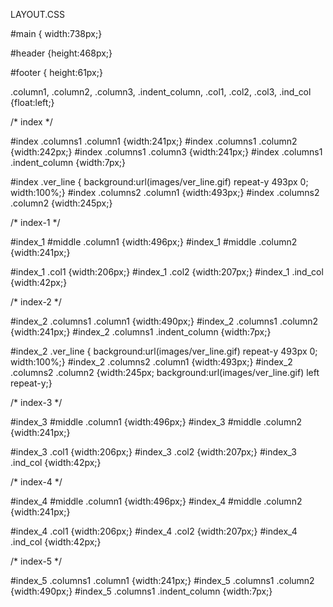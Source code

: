 
LAYOUT.CSS


#main { width:738px;}

#header {height:468px;}

#footer { height:61px;}

.column1, .column2, .column3, .indent_column, .col1, .col2, .col3, .ind_col {float:left;}

/* index */

#index .columns1 .column1 {width:241px;}
#index .columns1 .column2 {width:242px;}
#index .columns1 .column3 {width:241px;}
#index .columns1 .indent_column {width:7px;}

#index .ver_line { background:url(images/ver_line.gif) repeat-y 493px 0; width:100%;}
#index .columns2 .column1 {width:493px;}
#index .columns2 .column2 {width:245px;}

/* index-1 */

#index_1 #middle .column1 {width:496px;}
#index_1 #middle .column2 {width:241px;}

#index_1 .col1 {width:206px;}
#index_1 .col2 {width:207px;}
#index_1 .ind_col {width:42px;}


/* index-2 */

#index_2 .columns1 .column1 {width:490px;}
#index_2 .columns1 .column2 {width:241px;}
#index_2 .columns1 .indent_column {width:7px;}

#index_2 .ver_line { background:url(images/ver_line.gif) repeat-y 493px 0; width:100%;}
#index_2 .columns2 .column1 {width:493px;}
#index_2 .columns2 .column2 {width:245px; background:url(images/ver_line.gif) left repeat-y;}

/* index-3 */

#index_3 #middle .column1 {width:496px;}
#index_3 #middle .column2 {width:241px;}

#index_3 .col1 {width:206px;}
#index_3 .col2 {width:207px;}
#index_3 .ind_col {width:42px;}

/* index-4 */

#index_4 #middle .column1 {width:496px;}
#index_4 #middle .column2 {width:241px;}

#index_4 .col1 {width:206px;}
#index_4 .col2 {width:207px;}
#index_4 .ind_col {width:42px;}

/* index-5 */

#index_5 .columns1 .column1 {width:241px;}
#index_5 .columns1 .column2 {width:490px;}
#index_5 .columns1 .indent_column {width:7px;}



